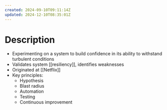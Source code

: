 ```yaml
---
created: 2024-09-10T09:11:14Z
updated: 2024-12-10T08:35:01Z
---
```

# Description
- Experimenting on a system to build confidence in its ability to withstand turbulent conditions
- Validates system [[resiliency]], identifies weaknesses
- Originated at [[Netflix]]
- Key principles:
	- Hypothesis
	- Blast radius
	- Automation
	- Testing
	- Continuous improvement